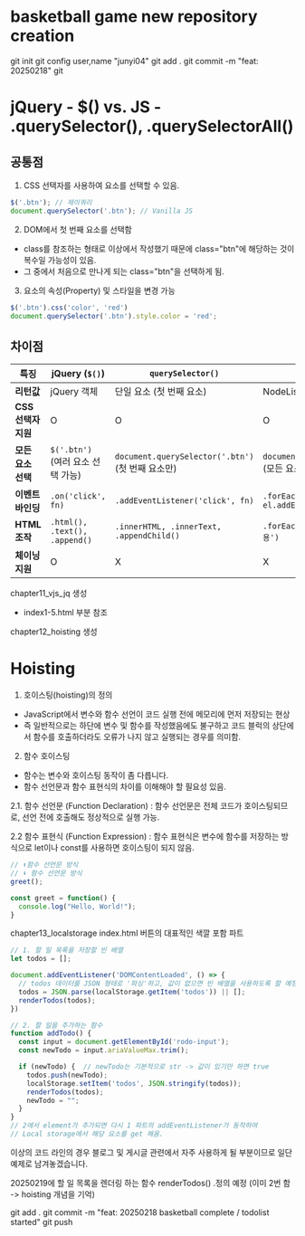 # basketball game new repository creation

git init 
git config user,name "junyi04"
git add .
git commit -m "feat: 20250218"
git 

# jQuery - $() vs. JS - .querySelector(), .querySelectorAll()

## 공통점
1. CSS 선택자를 사용하여 요소를 선택할 수 있음.
```javascript
$('.btn'); // 제이쿼리
document.querySelector('.btn'); // Vanilla JS
```
2. DOM에서 첫 번째 요소를 선택함
- class를 참조하는 형태로 이상에서 작성했기 때문에 class="btn"에 해당하는 것이 복수일 가능성이 있음.
- 그 중에서 처음으로 만나게 되는 class="btn"을 선택하게 됨.
3. 요소의 속성(Property) 및 스타일을 변경 가능
```javascript
$('.btn').css('color', 'red')
document.querySelector('.btn').style.color = 'red';
```
## 차이점
| 특징             | jQuery (`$()`)                  | `querySelector()`                  | `querySelectorAll()`              |
|-----------------|--------------------------------|----------------------------------|----------------------------------|
| **리턴값**       | jQuery 객체                     | 단일 요소 (첫 번째 요소)           | NodeList (유사 배열)             |
| **CSS 선택자 지원** | O                              | O                                | O                                |
| **모든 요소 선택** | `$('.btn')` (여러 요소 선택 가능) | `document.querySelector('.btn')` (첫 번째 요소만) | `document.querySelectorAll('.btn')` (모든 요소) |
| **이벤트 바인딩** | `.on('click', fn)`             | `.addEventListener('click', fn)` | `.forEach(el => el.addEventListener('click', fn))` |
| **HTML 조작**   | `.html(), .text(), .append()`   | `.innerHTML, .innerText, .appendChild()` | `.forEach(el => el.innerHTML = '내용')` |
| **체이닝 지원** | O                              | X                                | X                                |


chapter11_vjs_jq 생성

- index1-5.html 부분 참조

chapter12_hoisting 생성

# Hoisting
1. 호이스팅(hoisting)의 정의
- JavaScript에서 변수와 함수 선언이 코드 실행 전에 메모리에 먼저 저장되는 현상
- 즉 일반적으로는 하단에 변수 및 함수를 작성했음에도 불구하고 코드 블럭의 상단에서 함수를 호출하더라도 오류가 나지 않고 실행되는 경우를 의미함.

2. 함수 호이스팅
- 함수는 변수와 호이스팅 동작이 좀 다릅니다.
- 함수 선언문과 함수 표현식의 차이를 이해해야 할 필요성 있음.

2.1. 함수 선언문 (Function Declaration)
: 함수 선언문은 전체 코드가 호이스팅되므로, 선언 전에 호출해도 정상적으로 실행 가능.

2.2 함수 표현식 (Function Expression)
: 함수 표현식은 변수에 함수를 저장하는 방식으로 let이나 const를 사용하면 호이스팅이 되지 않음.

```js
// ⬆함수 선언문 방식
// ⬇ 함수 선언문 방식
greet();

const greet = function() {
  console.log("Hello, World!");
}
```

chapter13_localstorage
index.html
버튼의 대표적인 색깔 포함 파트

```js
// 1. 할 일 목록을 저장할 빈 배열
let todos = [];

document.addEventListener('DOMContentLoaded', () => {
  // todos 데이터를 JSON 형태로 '파싱'하고, 값이 없으면 빈 배열을 사용하도록 할 예정
  todos = JSON.parse(localStorage.getItem('todos')) || [];
  renderTodos(todos);
})

// 2. 할 일을 추가하는 함수
function addTodo() {
  const input = document.getElementById('rodo-input');
  const newTodo = input.ariaValueMax.trim();

  if (newTodo) {  // newTodo는 기본적으로 str -> 값이 있기만 하면 true
    todos.push(newTodo);
    localStorage.setItem('todos', JSON.stringify(todos));
    renderTodos(todos);
    newTodo = "";
  }
}
// 2에서 element가 추가되면 다시 1 파트의 addEventListener가 동작하여 
// Local storage에서 해당 요소를 get 해옴.

```

이상의 코드 라인의 경우 블로그 및 게시글 관련에서 자주 사용하게 될 부분이므로 일단 예제로 남겨놓겠습니다.

20250219에 할 일 목록을 렌더링 하는 함수 renderTodos() .정의 예정 (이미 2번 함 -> hoisting 개념을 기억)

git add .
git commit -m "feat: 20250218 basketball complete / todolist started"
git push